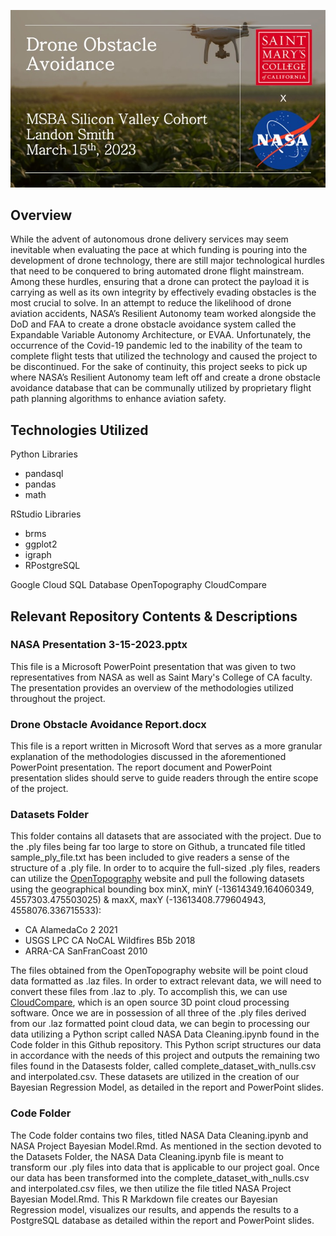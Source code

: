 ![alt text](https://github.com/landonsmith235/NASA_Drone_Obstacle_Avoidance/blob/1307f958e99e8eae1abf26fd522700ed982ab1ab/Images/intro_slide.jpg)

## **Overview**
While the advent of autonomous drone delivery services may seem inevitable when evaluating the pace at which funding is pouring into the development of drone technology, there are still major technological hurdles that need to be conquered to bring automated drone flight mainstream. Among these hurdles, ensuring that a drone can protect the payload it is carrying as well as its own integrity by effectively evading obstacles is the most crucial to solve. In an attempt to reduce the likelihood of drone aviation accidents, NASA’s Resilient Autonomy team worked alongside the DoD and FAA to create a drone obstacle avoidance system called the Expandable Variable Autonomy Architecture, or EVAA. Unfortunately, the occurrence of the Covid-19 pandemic led to the inability of the team to complete flight tests that utilized the technology and caused the project to be discontinued. For the sake of continuity, this project seeks to pick up where NASA’s Resilient Autonomy team left off and create a drone obstacle avoidance database that can be communally utilized by proprietary flight path planning algorithms to enhance aviation safety.

## **Technologies Utilized**
Python Libraries
* pandasql
* pandas
* math

RStudio Libraries
* brms
* ggplot2
* igraph
* RPostgreSQL

Google Cloud SQL Database
OpenTopography 
CloudCompare

## **Relevant Repository Contents & Descriptions**
### **NASA Presentation 3-15-2023.pptx**
This file is a Microsoft PowerPoint presentation that was given to two representatives from NASA as well as Saint Mary's College of CA faculty. The presentation provides an overview of the methodologies utilized throughout the project. 

### **Drone Obstacle Avoidance Report.docx**
This file is a report written in Microsoft Word that serves as a more granular explanation of the methodologies discussed in the aforementioned PowerPoint presentation. The report document and PowerPoint presentation slides should serve to guide readers through the entire scope of the project.

### **Datasets Folder**
This folder contains all datasets that are associated with the project. Due to the .ply files being far too large to store on Github, a truncated file titled sample_ply_file.txt has been included to give readers a sense of the structure of a .ply file. In order to to acquire the full-sized .ply files, readers can utilize the [OpenTopography](https://www.google.com](https://opentopography.org/)) website and pull the following datasets using the geographical bounding box minX, minY (-13614349.164060349, 4557303.475503025) & maxX, maxY (-13613408.779604943, 4558076.336715533):

* CA AlamedaCo 2 2021
* USGS LPC CA NoCAL Wildfires B5b 2018
* ARRA-CA SanFranCoast 2010

The files obtained from the OpenTopography website will be point cloud data formatted as .laz files. In order to extract relevant data, we will need to convert these files from .laz to .ply. To accomplish this, we can use [CloudCompare](https://www.danielgm.net/cc/), which is an open source 3D point cloud processing software. Once we are in possession of all three of the .ply files derived from our .laz formatted point cloud data, we can begin to processing our data utilizing a Python script called NASA Data Cleaning.ipynb found in the Code folder in this Github repository. This Python script structures our data in accordance with the needs of this project and outputs the remaining two files found in the Datasests folder, called complete_dataset_with_nulls.csv and interpolated.csv. These datasets are utilized in the creation of our Bayesian Regression Model, as detailed in the report and PowerPoint slides.

### **Code Folder**
The Code folder contains two files, titled NASA Data Cleaning.ipynb and NASA Project Bayesian Model.Rmd. As mentioned in the section devoted to the Datasets Folder, the NASA Data Cleaning.ipynb file is meant to transform our .ply files into data that is applicable to our project goal. Once our data has been transformed into the complete_dataset_with_nulls.csv and interpolated.csv files, we then utilize the file titled NASA Project Bayesian Model.Rmd. This R Markdown file creates our Bayesian Regression model, visualizes our results, and appends the results to a PostgreSQL database as detailed within the report and PowerPoint slides. 
